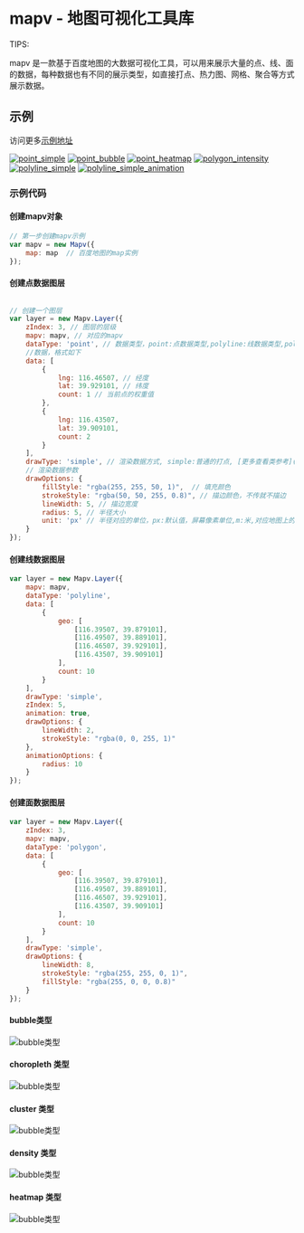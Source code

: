 # mapv - 地图可视化工具库

TIPS:

mapv 是一款基于百度地图的大数据可视化工具，可以用来展示大量的点、线、面的数据，每种数据也有不同的展示类型，如直接打点、热力图、网格、聚合等方式展示数据。

## 示例

访问更多[示例地址](https://github.com/huiyan-fe/mapv/wiki/%E7%A4%BA%E4%BE%8B)

[![point_simple](http://huiyan-fe.github.io/mapv/doc/asset/gallery/point_simple.jpg)](http://huiyan-fe.github.io/mapv/examples/point_simple.html)
[![point_bubble](http://huiyan-fe.github.io/mapv/doc/asset/gallery/point_bubble.jpg)](http://huiyan-fe.github.io/mapv/examples/point_bubble.html)
[![point_heatmap](http://huiyan-fe.github.io/mapv/doc/asset/gallery/point_heatmap.jpg)](http://huiyan-fe.github.io/mapv/examples/point_heatmap.html)
[![polygon_intensity](http://huiyan-fe.github.io/mapv/doc/asset/gallery/polygon_intensity.jpg)](http://huiyan-fe.github.io/mapv/examples/polygon_intensity.html)
[![polyline_simple](http://huiyan-fe.github.io/mapv/doc/asset/gallery/polyline_simple.jpg)](http://huiyan-fe.github.io/mapv/examples/polyline_simple.html)
[![polyline_simple_animation](http://huiyan-fe.github.io/mapv/doc/asset/gallery/polyline_simple_animation.jpg)](http://huiyan-fe.github.io/mapv/examples/polyline_simple_animation.html)

### 示例代码

#### 创建mapv对象
```js
// 第一步创建mapv示例
var mapv = new Mapv({
    map: map  // 百度地图的map实例
});
```

#### 创建点数据图层
```js

// 创建一个图层
var layer = new Mapv.Layer({
    zIndex: 3, // 图层的层级
    mapv: mapv, // 对应的mapv
    dataType: 'point', // 数据类型，point:点数据类型,polyline:线数据类型,polygon:面数据类型
    //数据，格式如下
    data: [
        {
            lng: 116.46507, // 经度
            lat: 39.929101, // 纬度
            count: 1 // 当前点的权重值
        },
        {
            lng: 116.43507,
            lat: 39.909101,
            count: 2
        }
    ],
    drawType: 'simple', // 渲染数据方式, simple:普通的打点, [更多查看类参考](https://github.com/huiyan-fe/mapv/wiki/%E7%B1%BB%E5%8F%82%E8%80%83)
    // 渲染数据参数
    drawOptions: {
        fillStyle: "rgba(255, 255, 50, 1)",  // 填充颜色
        strokeStyle: "rgba(50, 50, 255, 0.8)", // 描边颜色，不传就不描边
        lineWidth: 5, // 描边宽度
        radius: 5, // 半径大小
        unit: 'px' // 半径对应的单位，px:默认值，屏幕像素单位,m:米,对应地图上的大约距离,18级别时候1像素大约代表1米
    }
});
```
#### 创建线数据图层
```js
var layer = new Mapv.Layer({
    mapv: mapv,
    dataType: 'polyline',
    data: [
        {
            geo: [
                [116.39507, 39.879101],
                [116.49507, 39.889101],
                [116.46507, 39.929101],
                [116.43507, 39.909101]
            ],
            count: 10
        }
    ],
    drawType: 'simple',
    zIndex: 5,
    animation: true,
    drawOptions: {
        lineWidth: 2,
        strokeStyle: "rgba(0, 0, 255, 1)"
    },
    animationOptions: {
        radius: 10
    }
});
```
#### 创建面数据图层
```js
var layer = new Mapv.Layer({
    zIndex: 3,
    mapv: mapv,
    dataType: 'polygon',
    data: [
        {
            geo: [
                [116.39507, 39.879101],
                [116.49507, 39.889101],
                [116.46507, 39.929101],
                [116.43507, 39.909101]
            ],
            count: 10
        }
    ],
    drawType: 'simple',
    drawOptions: {
        lineWidth: 8,
        strokeStyle: "rgba(255, 255, 0, 1)",
        fillStyle: "rgba(255, 0, 0, 0.8)"
    }
});
```

#### bubble类型
![bubble类型](/doc/asset/img/bubble.png)

#### choropleth 类型
![bubble类型](/doc/asset/img/choropleth.png)

#### cluster 类型
![bubble类型](/doc/asset/img/cluster.png)

#### density 类型
![bubble类型](/doc/asset/img/density.png)

#### heatmap 类型
![bubble类型](/doc/asset/img/heatmap.png)
